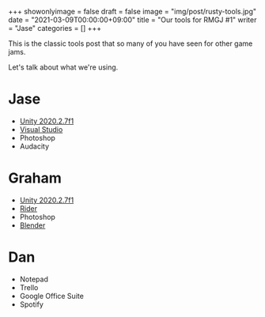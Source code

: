 +++
showonlyimage = false
draft = false
image = "img/post/rusty-tools.jpg"
date = "2021-03-09T00:00:00+09:00"
title = "Our tools for RMGJ #1"
writer = "Jase"
categories = []
+++

This is the classic tools post that so many of you have seen for other game jams.

<!--more-->

Let's talk about what we're using.

# Jase

* [Unity 2020.2.7f1][unity]
* [Visual Studio][visualstudio]
* Photoshop
* Audacity

# Graham

* [Unity 2020.2.7f1][unity]
* [Rider][rider]
* Photoshop
* [Blender][blender]

# Dan

* Notepad
* Trello
* Google Office Suite
* Spotify

[unity]: https://unity.com/
[rider]: https://www.jetbrains.com/rider/
[visualstudio]: https://visualstudio.microsoft.com/
[blender]: https://www.blender.org/
